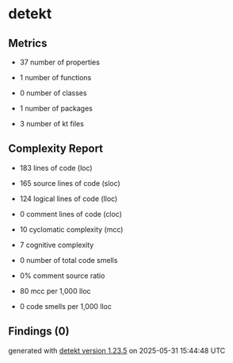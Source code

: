 # detekt

## Metrics

* 37 number of properties

* 1 number of functions

* 0 number of classes

* 1 number of packages

* 3 number of kt files

## Complexity Report

* 183 lines of code (loc)

* 165 source lines of code (sloc)

* 124 logical lines of code (lloc)

* 0 comment lines of code (cloc)

* 10 cyclomatic complexity (mcc)

* 7 cognitive complexity

* 0 number of total code smells

* 0% comment source ratio

* 80 mcc per 1,000 lloc

* 0 code smells per 1,000 lloc

## Findings (0)

generated with [detekt version 1.23.5](https://detekt.dev/) on 2025-05-31 15:44:48 UTC
